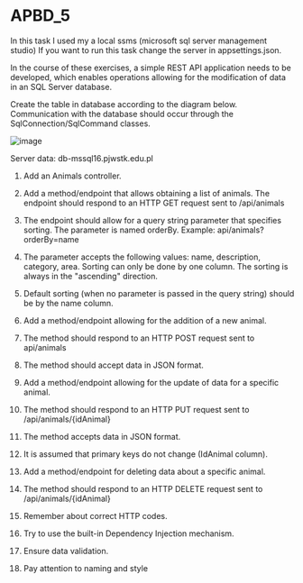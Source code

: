# APBD_5

In this task I used my a local ssms (microsoft sql server management studio)
If you want to run this task change the server in appsettings.json.

In the course of these exercises, a simple REST API application needs to be
developed, which enables operations allowing for the modification of data in
an SQL Server database.

Create the table in database according to the diagram below. Communication
with the database should occur through the SqlConnection/SqlCommand
classes.

![image](https://github.com/TomTomStudent/APBD_5/assets/127242186/1eee9f26-643a-47f5-9fcc-306a555a4204)


Server data: db-mssql16.pjwstk.edu.pl

1. Add an Animals controller.
   
2. Add a method/endpoint that allows obtaining a list of animals. The
endpoint should respond to an HTTP GET request sent to /api/animals
  1. The endpoint should allow for a query string parameter that
  specifies sorting. The parameter is named orderBy. Example:
  api/animals?orderBy=name
  2. The parameter accepts the following values: name, description,
  category, area. Sorting can only be done by one column. The
  sorting is always in the "ascending" direction.
  3. Default sorting (when no parameter is passed in the query string)
  should be by the name column.

3. Add a method/endpoint allowing for the addition of a new animal. 
  1. The method should respond to an HTTP POST request sent to
  api/animals
  2. The method should accept data in JSON format.
     
4. Add a method/endpoint allowing for the update of data for a specific
animal.
  1. The method should respond to an HTTP PUT request sent to
  /api/animals/{idAnimal}
  2. The method accepts data in JSON format.
  3. It is assumed that primary keys do not change (IdAnimal column).
     
5. Add a method/endpoint for deleting data about a specific animal.
  1. The method should respond to an HTTP DELETE request sent to
  /api/animals/{idAnimal}

6. Remember about correct HTTP codes.
7. Try to use the built-in Dependency Injection mechanism.
8. Ensure data validation.
9. Pay attention to naming and style

